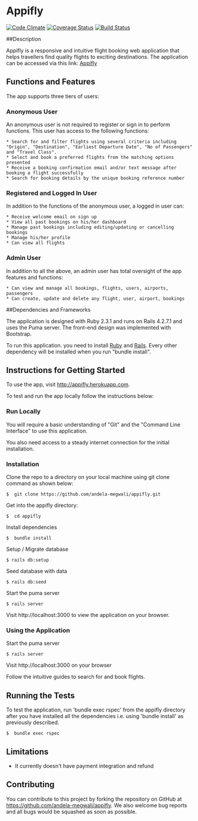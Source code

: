 # Appifly

[![Code Climate](https://codeclimate.com/github/andela-megwali/appifly/badges/gpa.svg)](https://codeclimate.com/github/andela-megwali/appifly)
[![Coverage Status](https://coveralls.io/repos/github/andela-megwali/appifly/badge.svg?branch=develop)](https://coveralls.io/github/andela-megwali/appifly?branch=develop)
[![Build Status](https://travis-ci.org/andela-megwali/appifly.svg?branch=master)](https://travis-ci.org/andela-megwali/appifly)

##Description

Appifly is a responsive and intuitive flight booking web application that helps travellers find quality flights to exciting destinations. The application can be accessed via this link: [Appifly](http://appifly.herokuapp.com)

## Functions and Features

The app supports three tiers of users:

### Anonymous User

  An anonymous user is not required to register or sign in to perform functions. This user has access to the following functions:

    * Search for and filter flights using several criteria including "Origin", "Destination", "Earliest Departure Date", "No of Passengers" and "Travel Class".
    * Select and book a preferred flights from the matching options presented
    * Receive a booking confirmation email and/or text message after booking a flight successfully
    * Search for booking details by the unique booking reference number

### Registered and Logged In User

  In addition to the functions of the anonymous user, a logged in user can:
    
    * Receive welcome email on sign up
    * View all past bookings on his/her dashboard
    * Manage past bookings including editing/updating or cancelling bookings
    * Manage his/her profile
    * Can view all flights

### Admin User

  In addition to all the above, an admin user has total oversight of the app features and functions:

    * Can view and manage all bookings, flights, users, airports, passengers
    * Can create, update and delete any flight, user, airport, bookings


##Dependencies and Frameworks

The application is designed with Ruby 2.3.1 and runs on Rails 4.2.7.1 and uses the Puma server.
The front-end design was implemented with Bootstrap.

To run this application. you need to install <a href="https://www.ruby-lang.org" target ="blank">Ruby</a> and <a href="http://rubyonrails.org/" target="blank">Rails</a>. Every other dependency will be installed when you run "bundle install".


## Instructions for Getting Started
  
  To use the app, visit http://appifly.herokuapp.com.

  To test and run the app locally follow the instructions below:


### Run Locally

You will require a basic understanding of "Git" and the "Command Line Interface" to use this application.

You also need access to a steady internet connection for the initial installation.

### Installation

 Clone the repo to a directory on your local machine using git clone command as shown below:

    $  git clone https://github.com/andela-megwali/appifly.git

 Get into the appifly directory:

    $  cd appifly
    
 Install dependencies

    $  bundle install

 Setup / Migrate database

    $ rails db:setup

 Seed database with data

    $ rails db:seed

 Start the puma server

    $ rails server

 Visit http://localhost:3000 to view the application on your browser.


### Using the Application

 Start the puma server

    $ rails server

 Visit http://localhost:3000 on your browser
 
 Follow the intuitive guides to search for and book flights.


## Running the Tests

To test the application, run 'bundle exec rspec' from the appifly directory after you have installed all the dependencies i.e. using 'bundle install' as previously described.

    $  bundle exec rspec


## Limitations

  * It currently doesn't have payment integration and refund

## Contributing

You can contribute to this project by forking the repository on GitHub at https://github.com/andela-megwali/appifly.
We also welcome bug reports and all bugs would be squashed as soon as possible.